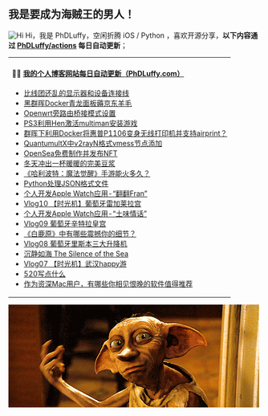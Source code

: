 ## 我是要成为海贼王的男人！

<img src='https://qpluspicture.oss-cn-beijing.aliyuncs.com/6LjjQA/Hi.gif' alt='Hi' width="24"/> Hi，我是 PhDLuffy，空闲折腾 iOS / Python ，喜欢开源分享，**以下内容通过 <a href="https://github.com/PhDLuffy/PhDLuffy/actions" target="_blank">PhDLuffy/actions</a> 每日自动更新**；

<table>
<td>

#### 🤹‍♀️ <a href="https://phdluffy.com/" target="_blank">我的个人博客网站每日自动更新（PhDLuffy.com）</a>

<!-- blog starts -->
* <a href='https://PhDLuffy.github.io/2022/04/08/monitor-hdmi-dp-hdcp/' target='_blank'>比线团还乱的显示器和设备连接线</a>
* <a href='https://PhDLuffy.github.io/2022/04/07/synology-docker-qinglong-jd/' target='_blank'>黑群晖Docker青龙面板薅京东羊毛</a>
* <a href='https://PhDLuffy.github.io/2022/04/01/xiaomi4a-gigabit-openwrt-bridge/' target='_blank'>Openwrt旁路由桥接模式设置</a>
* <a href='https://PhDLuffy.github.io/2022/03/11/PS3%E5%88%A9%E7%94%A8Hen%E6%BF%80%E6%B4%BBmultiman%E5%AE%89%E8%A3%85%E6%B8%B8%E6%88%8F/' target='_blank'>PS3利用Hen激活multiman安装游戏</a>
* <a href='https://PhDLuffy.github.io/2022/03/07/%E7%BE%A4%E6%99%96%E5%88%A9%E7%94%A8Docker%E5%B0%86%E6%83%A0%E6%99%AEP1106%E5%8F%98%E8%BA%AB%E6%97%A0%E7%BA%BF%E6%89%93%E5%8D%B0%E6%9C%BA%E5%B9%B6%E6%94%AF%E6%8C%81airprint/' target='_blank'>群晖下利用Docker将惠普P1106变身无线打印机并支持airprint？</a>
* <a href='https://PhDLuffy.github.io/2022/03/01/%E5%9C%88X-v2rayN%E6%A0%BC%E5%BC%8Fvmess%E8%8A%82%E7%82%B9%E6%B7%BB%E5%8A%A0/' target='_blank'>QuantumultX中v2rayN格式vmess节点添加</a>
* <a href='https://PhDLuffy.github.io/2022/01/07/OpenSea%E5%85%8D%E8%B4%B9%E5%88%B6%E4%BD%9C%E5%B9%B6%E5%8F%91%E5%B8%83NFT/' target='_blank'>OpenSea免费制作并发布NFT</a>
* <a href='https://PhDLuffy.github.io/2021/12/03/%E5%86%AC%E5%A4%A9%E5%86%B2%E5%87%BA%E4%B8%80%E6%9D%AF%E6%9A%96%E6%9A%96%E7%9A%84%E5%AE%8C%E7%BE%8E%E8%B1%86%E6%B5%86/' target='_blank'>冬天冲出一杯暖暖的完美豆浆</a>
* <a href='https://PhDLuffy.github.io/2021/09/24/%E5%93%88%E5%88%A9%E6%B3%A2%E7%89%B9-%E9%AD%94%E6%B3%95%E8%A7%89%E9%86%92-%E6%89%8B%E6%B8%B8%E8%83%BD%E7%81%AB%E5%A4%9A%E4%B9%85/' target='_blank'>《哈利波特：魔法觉醒》手游能火多久？</a>
* <a href='https://PhDLuffy.github.io/2021/09/24/Python%E5%A4%84%E7%90%86JSON%E6%A0%BC%E5%BC%8F%E6%96%87%E4%BB%B6/' target='_blank'>Python处理JSON格式文件</a>
* <a href='https://PhDLuffy.github.io/2021/09/07/%E4%B8%AA%E4%BA%BA%E5%BC%80%E5%8F%91Apple-Watch%E5%BA%94%E7%94%A8-%E7%BF%BB%E7%BF%BBFran/' target='_blank'>个人开发Apple Watch应用-“翻翻Fran”</a>
* <a href='https://PhDLuffy.github.io/2021/09/04/Vlog10-%E6%97%B6%E5%85%89%E6%9C%BA-%E8%91%A1%E8%90%84%E7%89%99%E9%9B%B7%E5%8A%A0%E8%8E%B1%E6%8B%89%E5%AE%AB/' target='_blank'>Vlog10 【时光机】葡萄牙雷加莱拉宫</a>
* <a href='https://PhDLuffy.github.io/2021/08/03/%E4%B8%AA%E4%BA%BA%E5%BC%80%E5%8F%91Apple-Watch%E5%BA%94%E7%94%A8-%E5%9C%9F%E5%91%B3%E6%83%85%E8%AF%9D/' target='_blank'>个人开发Apple Watch应用-“土味情话”</a>
* <a href='https://PhDLuffy.github.io/2021/07/03/Vlog09-%E6%97%B6%E5%85%89%E6%9C%BA-%E8%91%A1%E8%90%84%E7%89%99%E8%BE%9B%E7%89%B9%E6%8B%89%E7%9A%87%E5%AE%AB/' target='_blank'>Vlog09 葡萄牙辛特拉皇宫</a>
* <a href='https://PhDLuffy.github.io/2021/06/25/%E7%99%BD%E9%B9%BF%E5%8E%9F-%E4%B8%AD%E6%9C%89%E5%93%AA%E4%BA%9B%E9%9C%87%E6%92%BC%E4%BD%A0%E7%9A%84%E7%BB%86%E8%8A%82/' target='_blank'>《白鹿原》中有哪些震撼你的细节？</a>
* <a href='https://PhDLuffy.github.io/2021/06/19/Vlog08-%E8%91%A1%E8%90%84%E7%89%99%E9%87%8C%E6%96%AF%E6%9C%AC%E4%B8%89%E5%A4%A7%E5%8D%87%E9%99%8D%E6%9C%BA/' target='_blank'>Vlog08 葡萄牙里斯本三大升降机</a>
* <a href='https://PhDLuffy.github.io/2021/06/06/%E6%B2%89%E9%9D%99%E5%A6%82%E6%B5%B7The-Silence-of-the-Sea/' target='_blank'>沉静如海 The Silence of the Sea</a>
* <a href='https://PhDLuffy.github.io/2021/05/30/Vlog07-%E6%97%B6%E5%85%89%E6%9C%BA-%E6%AD%A6%E6%B1%89happy%E6%B8%B8/' target='_blank'>Vlog07 【时光机】武汉happy游</a>
* <a href='https://PhDLuffy.github.io/2021/05/20/520%E5%86%99%E7%82%B9%E4%BB%80%E4%B9%88/' target='_blank'>520写点什么</a>
* <a href='https://PhDLuffy.github.io/2021/05/15/%E4%BD%9C%E4%B8%BA%E8%B5%84%E6%B7%B1Mac%E7%94%A8%E6%88%B7-%E6%9C%89%E5%93%AA%E4%BA%9B%E4%BD%A0%E7%9B%B8%E8%A7%81%E6%81%A8%E6%99%9A%E7%9A%84%E8%BD%AF%E4%BB%B6%E5%80%BC%E5%BE%97%E6%8E%A8%E8%8D%90/' target='_blank'>作为资深Mac用户，有哪些你相见恨晚的软件值得推荐</a>
<!-- blog ends -->

</td>
</table>

![多比点赞手势](https://raw.githubusercontent.com/PhDLuffy/PicGo/master/img/多比.gif)